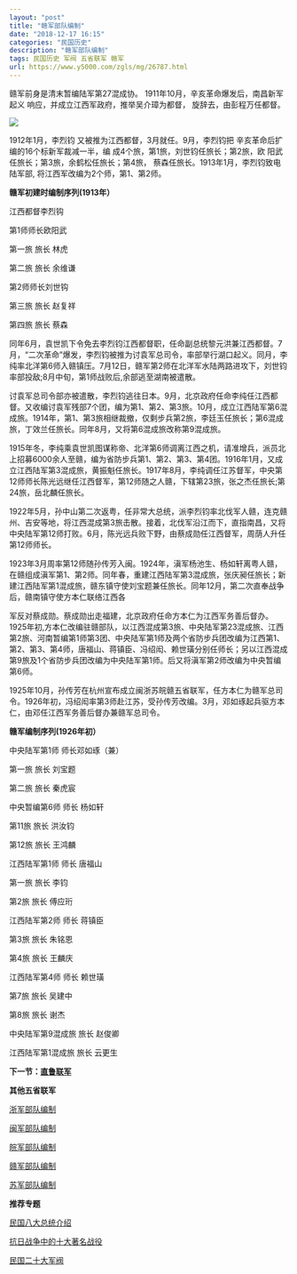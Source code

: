 ```yaml
---
layout: "post"
title: "赣军部队编制"
date: "2018-12-17 16:15"
categories: "民国历史"
description: "赣军部队编制"
tags: 民国历史 军阀 五省联军 赣军
url: https://www.y5000.com/zgls/mg/26787.html
---
```






赣军前身是清末暂编陆军第27混成协。 1911年10月，辛亥革命爆发后，南昌新军起义 响应，并成立江西军政府，推举吴介璋为都督， 旋辞去，由彭程万任都督。

![](https://img.y5000.com/uploads/allimg/171219/8-1G2191046045I.jpg)

1912年1月，李烈钧 又被推为江西都督，3月就任。9月，李烈钧把 辛亥革命后扩编的16个标新军裁减一半，编 成4个旅，第1旅，刘世钧任旅长；第2旅，欧
阳武任旅长；第3旅，余鹤松任旅长；第4旅， 蔡森任旅长。1913年1月，李烈钧致电陆军部, 将江西军改编为2个师，第1、第2师。

**赣军初建时编制序列(1913年）**

江西都督李烈钩

第1师师长欧阳武

第一旅 旅长 林虎

第二旅 旅长 余维谦

第2师师长刘世钩

第三旅 旅长 赵复祥

第四旅 旅长 蔡森

同年6月，袁世凯下令免去李烈钧江西都督职，任命副总统黎元洪兼江西都督。7月，“二次革命”爆发，李烈钧被推为讨袁军总司令，率部举行湖口起义。同月，李纯率北洋第6师入赣镇压。7月12日，赣军第2师在北洋军水陆两路进攻下，刘世钧率部投敌;8月中旬，第1师战败后,余部逃至湖南被遣散。

讨袁军总司令部亦被遣散，李烈钧逃往日本。9月，北京政府任命李纯任江西都督。又收编讨袁军残部7个团，编为第1、第2、第3旅。10月，成立江西陆军第6混成旅。1914年，第1、第3旅相继裁撤，仅剩步兵第2旅，李廷玉任旅长；第6混成旅，丁效兰任旅长。同年8月，又将第6混成旅改称第9混成旅。

1915年冬，李纯乘袁世凯图谋称帝、北洋第6师调离江西之机，请准增兵，派员北上招募6000余人至赣，编为省防步兵第1、第2、第3、第4团。1916年1月，又成立江西陆军第3混成旅，黄振魁任旅长。1917年8月，李纯调任江苏督军，中央第12师师长陈光远继任江西督军，第12师随之人赣，下辖第23旅，张之杰任旅长;第24旅，岳北麟任旅长。

1922年5月，孙中山第二次返粤，任非常大总统，派李烈钧率北伐军人赣，连克赣州、吉安等地，将江西混成第3旅击散。接着，北伐军沿江而下，直指南昌，又将中央陆军第12师打败。6月，陈光远兵败下野，由蔡成勋任江西督军，周荫人升任第12师师长。

1923年3月周率第12师随孙传芳入闽。1924年，滇军杨池生、杨如轩离粤人赣，在赣组成滇军第1、第2师。同年春，重建江西陆军第3混成旅，张庆昶任旅长；新建江西陆军第1混成旅，赣东镇守使刘宝题兼任旅长。同年12月，第二次直奉战争后，赣南镇守使方本仁联络江西各

军反对蔡成勋。蔡成勋出走福建，北京政府任命方本仁为江西军务善后督办。1925年初,方本仁改编驻赣部队，以江西混成第3旅、中央陆军第23混成旅、江西第2旅、河南暂编第1师第3团、中央陆军第1师及两个省防步兵团改编为江西第1、第2、第3、第4师，唐福山、蒋镇臣、冯绍闳、赖世璜分别任师长；另以江西混成第9旅及1个省防步兵团改编为中央陆军第1师。后又将滇军第2师改编为中央暂编第6师。

1925年10月，孙传芳在杭州宣布成立闽浙苏皖赣五省联军，任方本仁为赣军总司令。1926年初，冯绍闳率第3师赴江苏，受孙传芳改编。3月，邓如琢起兵驱方本仁，由邓任江西军务善后督办兼赣军总司令。

**赣军编制序列(1926年初）**

中央陆军第1师 师长邓如琢（兼）

第一旅 旅长 刘宝题

第二旅 旅长 秦虎宸

中央暂编第6师 师长 杨如轩

第11旅 旅长 洪汝钧

第12旅 旅长 王鸿麟

江西陆军第1师 师长 唐福山

第一旅 旅长 李钧

第2旅 旅长 傅应珩

江西陆军第2师 师长 蒋镇臣

第3旅 旅长 朱铭恩

第4旅 旅长 王麟庆

江西陆军第4师 师长 赖世璜

第7旅 旅长 吴建中

第8旅 旅长 谢杰

中央陆军第9混成旅 旅长 赵俊卿

江西陆军第1混成旅 旅长 云更生

**下一节：[直鲁联军](https://www.y5000.com/zgls/mg/26788.html)**

**其他五省联军**

[ 浙军部队编制](https://www.y5000.com/zgls/mg/26782.html)

[闽](https://www.y5000.com/zgls/mg/26783.html)[军部队编制](https://www.y5000.com/zgls/mg/26783.html)

[皖军部队编制](https://www.y5000.com/zgls/mg/26785.html)

[赣军部队编制](https://www.y5000.com/zgls/mg/26787.html)

[苏军部队编制](https://www.y5000.com/zgls/mg/26784.html)

**推荐专题**

[ 民国八大总统介绍](https://www.y5000.com/zgls/mrzj/26536.html)

[抗日战争中的十大著名战役](https://www.y5000.com/zgls/mg/26671.html)

[民国二十大军阀](https://www.y5000.com/zgls/mrzj/26565.html)
